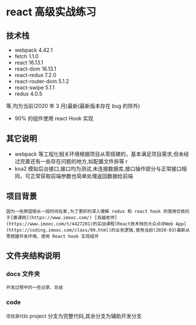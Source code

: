 # react 高级实战练习

## 技术栈

+ webpack 4.42.1
+ fetch 1.1.0
+ react 16.13.1
+ react-dom 16.13.1
+ react-redux 7.2.0
+ react-router-dom 5.1.2
+ react-swipe 5.1.1
+ redux 4.0.5

等,均为当前(2020 年 3 月)最新(最新版本存在 bug 的除外)

+ 90% 的组件使用 react Hook 实现

## 其它说明

+ webpack 等工程化相关环境根据项目从零搭建的，基本满足项目需求,但未经过完善还有一些存在问题的地方,如配置文件拆等
r
+ koa2 模拟后台接口,接口均为测试,未连接数据库,接口操作部分与正常接口相同，可正常获取前端参数也简单处理返回数据给前端

## 项目背景

`因为一些原因很长一段时间在家,为了更好的深入理解 redux 和 react hook 的使用仅依托于[慕课网](https://www.imooc.com/) [双越老师](https://www.imooc.com/t/4427201)的实战课程[React技术栈仿大众点评Web App](https://coding.imooc.com/class/99.html)的业务逻辑,使用当前(2020-03)最新从零搭建开发环境、使用 React hook 实现组件`


## 文件夹结构说明

### docs 文件夹

`开发过程中的一些记录、总结`

### code 

`项目源代码` project 分支为完整代码,其余分支为辅助开发分支
